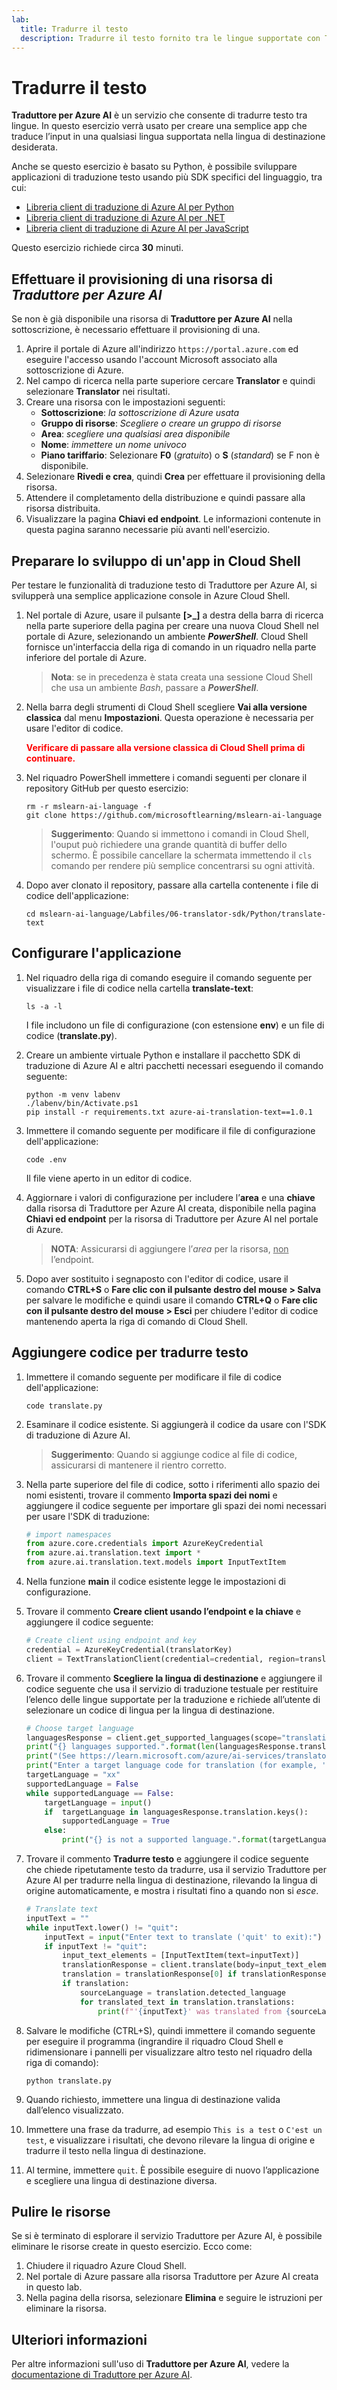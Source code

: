 ```yaml
---
lab:
  title: Tradurre il testo
  description: Tradurre il testo fornito tra le lingue supportate con Traduttore per Azure AI.
---
```


# Tradurre il testo

**Traduttore per Azure AI** è un servizio che consente di tradurre testo tra lingue. In questo esercizio verrà usato per creare una semplice app che traduce l’input in una qualsiasi lingua supportata nella lingua di destinazione desiderata.

Anche se questo esercizio è basato su Python, è possibile sviluppare applicazioni di traduzione testo usando più SDK specifici del linguaggio, tra cui:

- [Libreria client di traduzione di Azure AI per Python](https://pypi.org/project/azure-ai-translation-text/)
- [Libreria client di traduzione di Azure AI per .NET](https://www.nuget.org/packages/Azure.AI.Translation.Text)
- [Libreria client di traduzione di Azure AI per JavaScript](https://www.npmjs.com/package/@azure-rest/ai-translation-text)

Questo esercizio richiede circa **30** minuti.

## Effettuare il provisioning di una risorsa di *Traduttore per Azure AI*

Se non è già disponibile una risorsa di **Traduttore per Azure AI** nella sottoscrizione, è necessario effettuare il provisioning di una.

1. Aprire il portale di Azure all'indirizzo `https://portal.azure.com` ed eseguire l'accesso usando l'account Microsoft associato alla sottoscrizione di Azure.
1. Nel campo di ricerca nella parte superiore cercare **Translator** e quindi selezionare **Translator** nei risultati.
1. Creare una risorsa con le impostazioni seguenti:
    - **Sottoscrizione**: *la sottoscrizione di Azure usata*
    - **Gruppo di risorse**: *Scegliere o creare un gruppo di risorse*
    - **Area**: *scegliere una qualsiasi area disponibile*
    - **Nome**: *immettere un nome univoco*
    - **Piano tariffario**: Selezionare **F0** (*gratuito*) o **S** (*standard*) se F non è disponibile.
1. Selezionare **Rivedi e crea**, quindi **Crea** per effettuare il provisioning della risorsa.
1. Attendere il completamento della distribuzione e quindi passare alla risorsa distribuita.
1. Visualizzare la pagina **Chiavi ed endpoint**. Le informazioni contenute in questa pagina saranno necessarie più avanti nell'esercizio.

## Preparare lo sviluppo di un'app in Cloud Shell

Per testare le funzionalità di traduzione testo di Traduttore per Azure AI, si svilupperà una semplice applicazione console in Azure Cloud Shell.

1. Nel portale di Azure, usare il pulsante **[\>_]** a destra della barra di ricerca nella parte superiore della pagina per creare una nuova Cloud Shell nel portale di Azure, selezionando un ambiente ***PowerShell***. Cloud Shell fornisce un'interfaccia della riga di comando in un riquadro nella parte inferiore del portale di Azure.

    > **Nota**: se in precedenza è stata creata una sessione Cloud Shell che usa un ambiente *Bash*, passare a ***PowerShell***.

1. Nella barra degli strumenti di Cloud Shell scegliere **Vai alla versione classica** dal menu **Impostazioni**. Questa operazione è necessaria per usare l'editor di codice.

    **<font color="red">Verificare di passare alla versione classica di Cloud Shell prima di continuare.</font>**

1. Nel riquadro PowerShell immettere i comandi seguenti per clonare il repository GitHub per questo esercizio:

    ```
   rm -r mslearn-ai-language -f
   git clone https://github.com/microsoftlearning/mslearn-ai-language
    ```

    > **Suggerimento**: Quando si immettono i comandi in Cloud Shell, l'ouput può richiedere una grande quantità di buffer dello schermo. È possibile cancellare la schermata immettendo il `cls` comando per rendere più semplice concentrarsi su ogni attività.

1. Dopo aver clonato il repository, passare alla cartella contenente i file di codice dell'applicazione:  

    ```
   cd mslearn-ai-language/Labfiles/06-translator-sdk/Python/translate-text
    ```

## Configurare l'applicazione

1. Nel riquadro della riga di comando eseguire il comando seguente per visualizzare i file di codice nella cartella **translate-text**:

    ```
   ls -a -l
    ```

    I file includono un file di configurazione (con estensione **env**) e un file di codice (**translate.py**).

1. Creare un ambiente virtuale Python e installare il pacchetto SDK di traduzione di Azure AI e altri pacchetti necessari eseguendo il comando seguente:

    ```
   python -m venv labenv
   ./labenv/bin/Activate.ps1
   pip install -r requirements.txt azure-ai-translation-text==1.0.1
    ```

1. Immettere il comando seguente per modificare il file di configurazione dell'applicazione:

    ```
   code .env
    ```

    Il file viene aperto in un editor di codice.

1. Aggiornare i valori di configurazione per includere l’**area** e una **chiave** dalla risorsa di Traduttore per Azure AI creata, disponibile nella pagina **Chiavi ed endpoint** per la risorsa di Traduttore per Azure AI nel portale di Azure.

    > **NOTA**: Assicurarsi di aggiungere l’*area* per la risorsa, <u>non</u> l’endpoint.

1. Dopo aver sostituito i segnaposto con l'editor di codice, usare il comando **CTRL+S** o **Fare clic con il pulsante destro del mouse > Salva** per salvare le modifiche e quindi usare il comando **CTRL+Q** o **Fare clic con il pulsante destro del mouse > Esci** per chiudere l'editor di codice mantenendo aperta la riga di comando di Cloud Shell.

## Aggiungere codice per tradurre testo

1. Immettere il comando seguente per modificare il file di codice dell'applicazione:

    ```
   code translate.py
    ```

1. Esaminare il codice esistente. Si aggiungerà il codice da usare con l'SDK di traduzione di Azure AI.

    > **Suggerimento**: Quando si aggiunge codice al file di codice, assicurarsi di mantenere il rientro corretto.

1. Nella parte superiore del file di codice, sotto i riferimenti allo spazio dei nomi esistenti, trovare il commento **Importa spazi dei nomi** e aggiungere il codice seguente per importare gli spazi dei nomi necessari per usare l'SDK di traduzione:

    ```python
   # import namespaces
   from azure.core.credentials import AzureKeyCredential
   from azure.ai.translation.text import *
   from azure.ai.translation.text.models import InputTextItem
    ```

1. Nella funzione **main** il codice esistente legge le impostazioni di configurazione.
1. Trovare il commento **Creare client usando l’endpoint e la chiave** e aggiungere il codice seguente:

    ```python
   # Create client using endpoint and key
   credential = AzureKeyCredential(translatorKey)
   client = TextTranslationClient(credential=credential, region=translatorRegion)
    ```

1. Trovare il commento **Scegliere la lingua di destinazione** e aggiungere il codice seguente che usa il servizio di traduzione testuale per restituire l’elenco delle lingue supportate per la traduzione e richiede all’utente di selezionare un codice di lingua per la lingua di destinazione.

    ```python
   # Choose target language
   languagesResponse = client.get_supported_languages(scope="translation")
   print("{} languages supported.".format(len(languagesResponse.translation)))
   print("(See https://learn.microsoft.com/azure/ai-services/translator/language-support#translation)")
   print("Enter a target language code for translation (for example, 'en'):")
   targetLanguage = "xx"
   supportedLanguage = False
   while supportedLanguage == False:
        targetLanguage = input()
        if  targetLanguage in languagesResponse.translation.keys():
            supportedLanguage = True
        else:
            print("{} is not a supported language.".format(targetLanguage))
    ```

1. Trovare il commento **Tradurre testo** e aggiungere il codice seguente che chiede ripetutamente testo da tradurre, usa il servizio Traduttore per Azure AI per tradurre nella lingua di destinazione, rilevando la lingua di origine automaticamente, e mostra i risultati fino a quando non si *esce*.

    ```python
   # Translate text
   inputText = ""
   while inputText.lower() != "quit":
        inputText = input("Enter text to translate ('quit' to exit):")
        if inputText != "quit":
            input_text_elements = [InputTextItem(text=inputText)]
            translationResponse = client.translate(body=input_text_elements, to_language=[targetLanguage])
            translation = translationResponse[0] if translationResponse else None
            if translation:
                sourceLanguage = translation.detected_language
                for translated_text in translation.translations:
                    print(f"'{inputText}' was translated from {sourceLanguage.language} to {translated_text.to} as '{translated_text.text}'.")
    ```

1. Salvare le modifiche (CTRL+S), quindi immettere il comando seguente per eseguire il programma (ingrandire il riquadro Cloud Shell e ridimensionare i pannelli per visualizzare altro testo nel riquadro della riga di comando):

    ```
   python translate.py
    ```

1. Quando richiesto, immettere una lingua di destinazione valida dall’elenco visualizzato.
1. Immettere una frase da tradurre, ad esempio `This is a test` o `C'est un test`, e visualizzare i risultati, che devono rilevare la lingua di origine e tradurre il testo nella lingua di destinazione.
1. Al termine, immettere `quit`. È possibile eseguire di nuovo l’applicazione e scegliere una lingua di destinazione diversa.

## Pulire le risorse

Se si è terminato di esplorare il servizio Traduttore per Azure AI, è possibile eliminare le risorse create in questo esercizio. Ecco come:

1. Chiudere il riquadro Azure Cloud Shell.
1. Nel portale di Azure passare alla risorsa Traduttore per Azure AI creata in questo lab.
1. Nella pagina della risorsa, selezionare **Elimina** e seguire le istruzioni per eliminare la risorsa.

## Ulteriori informazioni

Per altre informazioni sull'uso di **Traduttore per Azure AI**, vedere la [documentazione di Traduttore per Azure AI](https://learn.microsoft.com/azure/ai-services/translator/).
